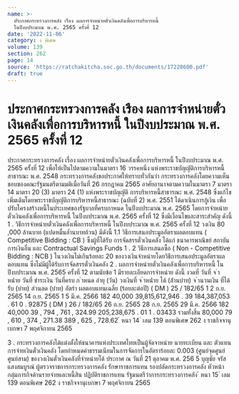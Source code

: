 ```yaml
---
name: >-
  ประกาศกระทรวงการคลัง เรือง ผลการจำหน่ายตั๋วเงินคลังเพื่อการบริหารหนี้
  ในปีงบประมาณ พ.ศ. 2565 ครั้งที่ 12
date: '2022-11-06'
category: ง พิเศษ
volume: 139
section: 262
page: 14
source: 'https://ratchakitcha.soc.go.th/documents/17228600.pdf'
draft: true
---
```


# ประกาศกระทรวงการคลัง เรือง ผลการจำหน่ายตั๋วเงินคลังเพื่อการบริหารหนี้ ในปีงบประมาณ พ.ศ. 2565 ครั้งที่ 12

ประกาศกระทรวงการคลัง เรื่อง ผลการจำหน่ายตั๋วเงินคลังเพื่อการบริหารหนี้ ในปีงบประมาณ พ.ศ. 2565 ครั้งที่ 12 เพื่อให้เป็นไปตามความในมาตรา 16 วรรคหนึ่ง แห่งพระราชบัญญัติการบริหารหนี้สาธารณะ พ.ศ. 2548 กระทรวงการคลังขอประกาศให้ทราบทั่วกันว่า กระทรวงการคลังโดยความเห็นชอบของคณะรัฐมนตรีตามมติเมื่อวันที่ 26 กรกฎาคม 2565 อาศัยอานาจตามความในมาตรา 7 มาตรา 14 มาตรา 20 (3) มาตรา 24 (1) แห่งพระราชบัญญัติ การบริหารหนี้สาธารณะ พ.ศ. 2548 ซึ่งแก้ไขเพิ่มเติมโดยพระราชบัญญัติการบริหารหนี้สาธารณะ (ฉบับที่ 2) พ.ศ. 2551 ได้ดาเนินการกู้เงิน เพื่อปรับโครงสร้างหนี้ในประเทศของรัฐบาลที่ครบกาหนด ในปีงบประมาณ พ.ศ. 2565 โดยการจำหน่ายตั๋วเงินคลังเพื่อการบริหารหนี้ ในปีงบประมาณ พ.ศ. 2565 ครั้งที่ 12 ซึ่งมีเงื่อนไขและสาระสำคัญ ดังนี้ 1 . วิธีการจำหน่ายตั๋วเงินคลังเพื่อการบริหารหนี้ ในปีงบประมาณ พ.ศ. 2565 ครั้งที่ 12 วงเงิน 80 ,000 ล้านบาท (แปดหมื่นล้ำนบาทถ้วน) มีดังนี้ 1.1 วิธีการเสนอประมูลอัตราผลตอบแทน ( Competitive Bidding : CB ) ซึ่งผู้ที่ได้รับ การจัดสรรตั๋วเงินคลัง ได้แก่ ธนาคารพาณิชย์ สถาบันการเงินอื่น และ Contractual Savings Funds 1 . 2 วิธีการเสนอซื้อ ( Non - Competitive Bidding : NCB ) ในวงเงินไม่เกินร้อยละ 20 ของวงเงินจำหน่ายโดยวิธีการเสนอประมูลอัตราผลตอบแทน ซึ่งไม่มีผู้ได้รับการจัดสรรตั๋วเงินคลัง 2 . ผลการจำหน่ายตั๋วเงินคลังเพื่อการบริหารหนี้ ในปีงบประมาณ พ.ศ. 2565 ครั้งที่ 12 ตามนัยข้อ 1 มีรายละเอียดการจำหน่าย ดังนี้ งวดที่ วันที่ จ ําหน่ําย วันที่ ชําระเงิน วันที่ครบ ก ําหนด อํายุ (วัน) วงเงินที่ จ ําหน่ําย ได้ (ล้ํานบําท) จ ํานวนเงิน ที่ได้รับ (บําท) ส่วนลด (บําท) อัตรํา ผลตอบแทนเฉลี่ย (ร้อยละต่อปี) ( DM ) 25 / 182/65 1 2 ก.ย. 2565 14 ก.ย. 2565 1 5 มี.ค. 2566 182 40,000 39,815,612,946 . 39 184,387,053 . 61 0 . 92875 ( DM ) 26 / 182/65 26 ก.ย. 2565 28 ก.ย. 2565 29 มี.ค. 2566 182 40,000 39 , 794 , 761 , 324.99 205,238,675 . 01 1 . 03433 รวมทั้งสิ้น 80,000 79 , 610 , 374 , 271.38 389 , 625 , 728.62 ้ หนา 14 ่ เลม 139 ตอนพิเศษ 262 ง ราชกิจจานุเบกษา 7 พฤศจิกายน 2565

3 . กระทรวงการคลังได้แต่งตั้งให้ธนาคารแห่งประเทศไทยเป็นผู้จัดจาหน่าย นายทะเบียน และ ตัวแทนการจ่ายเงินตั๋วเงินคลัง โดยกำหนดค่าธรรมเนียมในการจัดการในอัตราร้อยละ 0.003 (ศูนย์จุดศูนย์ศูนย์สาม) ของวงเงินตั๋วเงินคลังที่จำหน่ายได้ ประกาศ ณ วันที่ 21 ตุลาคม พ.ศ. 256 5 บุญชัย จรัสแสงสมบูรณ์ ผู้ตรวจราชการกระทรวงการคลัง รักษาราชการแทน รองปลัดกระทรวงการคลัง หัวหน้ากลุ่มภารกิจด้านรายจ่ายและหนี้สิน ปฏิบัติราชการแทน รัฐมนตรีว่าการกระทรวงการคลัง ้ หนา 15 ่ เลม 139 ตอนพิเศษ 262 ง ราชกิจจานุเบกษา 7 พฤศจิกายน 2565
